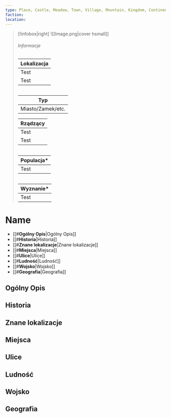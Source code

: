 ```yaml
---
type: Place, Castle, Meadow, Town, Village, Mountain, Kingdom, Continent, River, Fuckhouse
faction: 
location: 
---
```


> [!infobox|right]
> ![[Image.png|cover hsmall]]
> ###### Informacje
> | Lokalizacja |
> | ---- |
> | Test |
> | Test |
>
> ###### 
> | Typ |  
> | ---- |
> | Miasto/Zamek/etc. |
> 
>| Rządzący |
> | ---- |
> | Test |
> | Test |
> 
>###### 
> | Populacja* |
> | ---- |
> | Test |
>
> ###### 
> | Wyznanie* |  
> | ---- |
> | Test |

# **Name**

- [[#**Ogólny Opis**|Ogólny Opis]]
- [[#**Historia**|Historia]]
- [[#**Znane lokalizacje**|Znane lokalizacje]]
- [[#**Miejsca**|Miejsca]]
- [[#**Ulice**|Ulice]]
- [[#**Ludność**|Ludność]]
- [[#**Wojsko**|Wojsko]]
- [[#**Geografia**|Geografia]]


## **Ogólny Opis**

## **Historia**

## **Znane lokalizacje**

## **Miejsca**

## **Ulice**

## **Ludność**

## **Wojsko**

## **Geografia**